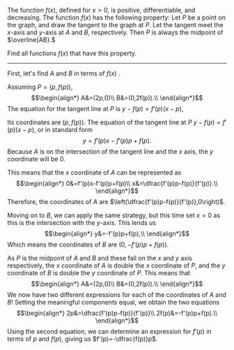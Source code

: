 The function $f(x),$ defined for $x > 0,$ is positive, differentiable, and decreasing. The function $f(x)$ has the following property: Let $P$ be a point on the graph, and draw the tangent to the graph at $P.$ Let the tangent meet the $x$-axis and $y$-axis at $A$ and $B,$ respectively. Then $P$ is always the midpoint of $\overline{AB}.$ 

Find all functions $f(x)$ that have this property.

<hr>

First, let's find $A$ and $B$ in terms of $f(x)$ . 

Assuming $P = (p, f(p)),$ $$\begin{align*}
A&=(2p,0)\\
B&=(0,2f(p)).\\
\end{align*}$$
The equation for the tangent line at $P$ is $y-f(p)=f'(p)(x-p)$,


Its coordinates are $(p, f(p)).$ The equation of the tangent line at $P$ $y-f(p)=f'(p)(x-p)$, or in standard form$$y=f'(p)x-f'(p)p+f(p).$$Because $A$ is on the intersection of the tangent line and the $x$ axis, the $y$ coordinate will be $0$.

This means that the $x$ coordinate of $A$ can be represented as
$$\begin{align*}
0&=f'(p)x-f'(p)p+f(p)\\
x&=\dfrac{f'(p)p-f(p)}{f'(p)}.\\
\end{align*}$$
Therefore, the coordinates of $A$ are $\left(\dfrac{f'(p)p-f(p)}{f'(p)},0\right)$.

Moving on to $B$, we can apply the same strategy, but this time set $x=0$ as this is the intersection with the $y$-axis. This lends us
$$\begin{align*}
y&=-f'(p)p+f(p),\\
\end{align*}$$
Which means the coordinates of $B$ are $\left(0,-f'(p)p+f(p)\right)$.

As $P$ is the midpoint of $A$ and $B$ and these fall on the $x$ and $y$ axis respectively, the $x$ coordinate of $A$ is double the $x$ coordinate of $P$, and the $y$ coordinate of $B$ is double the $y$ coordinate of $P$. This means that
$$\begin{align*}
A&=(2p,0)\\
B&=(0,2f(p)).\\
\end{align*}$$
We now have two different expressions for each of the coordinates of $A$ and $B$! Setting the meaningful components equal, we obtain the two equations
$$\begin{align*}
2p&=\dfrac{f'(p)p-f(p)}{f'(p)}\\
2f(p)&=-f'(p)p+f(p).\\
\end{align*}$$
Using the second equation, we can determine an expression for $f'(p)$ in terms of $p$ and $f(p)$, giving us $f'(p)=-\dfrac{f(p)}p$.